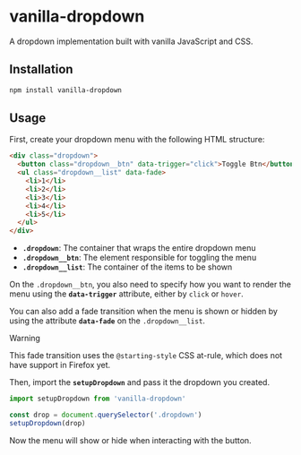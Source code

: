# vanilla-dropdown

A dropdown implementation built with vanilla JavaScript and CSS.

## Installation

```bash
npm install vanilla-dropdown
```

## Usage

First, create your dropdown menu with the following HTML structure:

```html
<div class="dropdown">
  <button class="dropdown__btn" data-trigger="click">Toggle Btn</button>
  <ul class="dropdown__list" data-fade>
    <li>1</li>
    <li>2</li>
    <li>3</li>
    <li>4</li>
    <li>5</li>
  </ul>
</div>
```

- **`.dropdown`**: The container that wraps the entire dropdown menu
- **`.dropdown__btn`**: The element responsible for toggling the menu
- **`.dropdown__list`**: The container of the items to be shown

On the `.dropdown__btn`, you also need to specify how you want to render the menu using the **`data-trigger`** attribute, either by `click` or `hover`.

You can also add a fade transition when the menu is shown or hidden by using the attribute **`data-fade`** on the `.dropdown__list`.

> [!WARNING]
> This fade transition uses the ``@starting-style`` CSS at-rule, which does not have support in Firefox yet.

Then, import the **`setupDropdown`** and pass it the dropdown you created.

```javascript
import setupDropdown from 'vanilla-dropdown'

const drop = document.querySelector('.dropdown')
setupDropdown(drop)
```

Now the menu will show or hide when interacting with the button.
